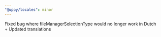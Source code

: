 ```yaml
---
"@uppy/locales": minor
---
```


Fixed bug where fileManagerSelectionType would no longer work in Dutch + Updated translations
